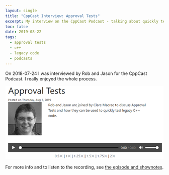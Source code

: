 ```yaml
---
layout: single
title: "CppCast Interview: Approval Tests"
excerpt: My interview on the CppCast Podcast - talking about quickly testing legacy code
toc: false
date: 2019-08-22
tags:
  - approval tests
  - c++
  - legacy code
  - podcasts
---
```


On 2018-07-24 I was interviewed by Rob and Jason for the CppCast Podcast. I really enjoyed the whole process.

[![Rob and Jason are joined by Clare Macrae to discuss Approval Tests and how they can be used to quickly test legacy C++ code.](/images/ClareMacraeCppCastApprovalTests.png)](https://cppcast.com/clare-macrae/)

For more info and to listen to the recording, see [the episode and shownotes](https://cppcast.com/clare-macrae/).

